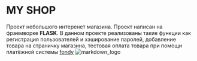 # MY SHOP
Проект небольшого интеренет магазина. Проект написан 
на фраемворке **FLASK**. В данном проекте
реализованы такие функции как регистрация
пользователей и хэширование паролей, добавление товара
на страничку магазина,
тестовая оплата товара при помощи платёжной системы
[fondy](https://fondy.ru/)
![markdown_logo](https://www.opencart.ru/image/cache/catalog/FONDY/fondy_color_square-800x800.png)

